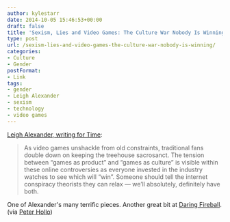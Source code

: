 ```yaml
---
author: kylestarr
date: 2014-10-05 15:46:53+00:00
draft: false
title: 'Sexism, Lies and Video Games: The Culture War Nobody Is Winning'
type: post
url: /sexism-lies-and-video-games-the-culture-war-nobody-is-winning/
categories:
- Culture
- Gender
postFormat:
- Link
tags:
- gender
- Leigh Alexander
- sexism
- technology
- video games
---
```


[Leigh Alexander, writing for Time](http://time.com/3274247/video-game-culture-war/):

> As video games unshackle from old constraints, traditional fans double down on keeping the treehouse sacrosanct. The tension between “games as product” and “games as culture” is visible within these online controversies as everyone invested in the industry watches to see which will “win”. Someone should tell the internet conspiracy theorists they can relax — we’ll absolutely, definitely have both.

One of Alexander's many terrific pieces. Another great bit at [Daring Fireball](http://daringfireball.net/linked/2014/10/02/gamers-over). (via [Peter Hollo](https://twitter.com/frogworth))
